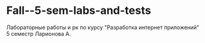 # Fall--5-sem-labs-and-tests
Лабораторные работы и рк по курсу "Разработка интернет приложений" 5 семестр
Ларионова А.
